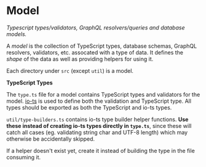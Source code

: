 # Model

_Typescript types/validators, GraphQL resolvers/queries and database models._

A _model_ is the collection of TypeScript types, database schemas, GraphQL resolvers, validators, etc. assocated with a type of data. It defines the _shape_ of the data as well as providing helpers for using it.

Each directory under `src` (except `util`) is a model.

**TypeScript Types**

The `type.ts` file for a model contains TypeScript types and validators for the model. [io-ts](https://github.com/gcanti/io-ts) is used to define both the validation and TypeScript type. All types should be exported as both the TypeScript and io-ts types.

`util/type-builders.ts` contains io-ts type builder helper functions. **Use these instead of creating io-ts types directly in `type.ts`**, since these will catch all cases (eg. validating string char and UTF-8 length) which may otherwise be accidentally skipped.

If a helper doesn't exist yet, create it instead of building the type in the file consuming it.
